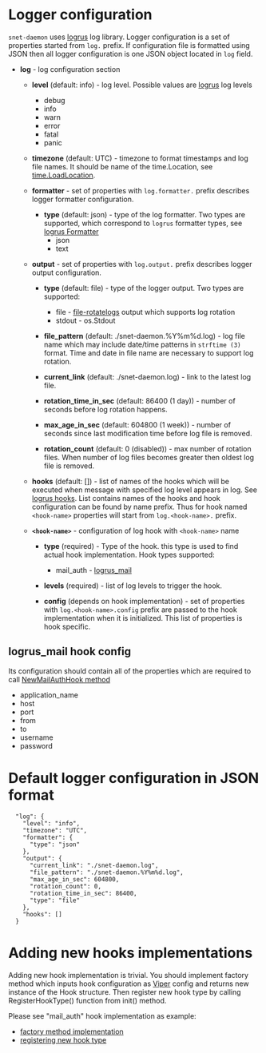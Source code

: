 # Logger configuration

```snet-daemon``` uses [logrus](https://github.com/sirupsen/logrus) log
library. Logger configuration is a set of properties started from ```log.```
prefix. If configuration file is formatted using JSON then all logger
configuration is one JSON object located in ```log``` field.

* **log** - log configuration section

  * **level** (default: info) - log level. Possible values are
    [logrus](https://github.com/sirupsen/logrus) log levels
    * debug
    * info
    * warn
    * error
    * fatal
    * panic

  * **timezone** (default: UTC) - timezone to format timestamps and log
    file names. It should be name of the time.Location, see
    [time.LoadLocation](https://golang.org/pkg/time/#LoadLocation).

  * **formatter** - set of properties with ```log.formatter.``` prefix
    describes logger formatter configuration.

    * **type** (default: json) - type of the log formatter. Two types are
      supported, which correspond to ```logrus``` formatter types, see [logrus
      Formatter](https://github.com/sirupsen/logrus#formatters)
      * json
      * text

  * **output** - set of properties with ```log.output.``` prefix describes
    logger output configuration.

    * **type** (default: file) - type of the logger output. Two types are
      supported:
      * file -
        [file-rotatelogs](https://github.com/lestrrat-go/file-rotatelogs)
        output which supports log rotation
      * stdout - os.Stdout

    * **file_pattern** (default: ./snet-daemon.%Y%m%d.log) - log file name
      which may include date/time patterns in ```strftime (3)``` format. Time
      and date in file name are necessary to support log rotation.

    * **current_link** (default: ./snet-daemon.log) - link to the latest log
      file.

    * **rotation_time_in_sec** (default: 86400 (1 day)) - number of seconds
      before log rotation happens.

    * **max_age_in_sec** (default: 604800 (1 week)) - number of seconds since
      last modification time before log file is removed.

    * **rotation_count** (default: 0 (disabled)) - max number of rotation
      files. When number of log files becomes greater then oldest log file is
      removed.

  * **hooks** (default: []) - list of names of the hooks which will be executed
    when message with specified log level appears in log. See [logrus
    hooks](https://github.com/sirupsen/logrus#hooks). List contains names of
    the hooks and hook configuration can be found by name prefix.  Thus for
    hook named ```<hook-name>``` properties will start from
    ```log.<hook-name>.``` prefix.

  * **```<hook-name>```** - configuration of log hook with `<hook-name>` name

    * **type** (required) - Type of the hook. this type is used to find actual
      hook implementation. Hook types supported:
      * mail_auth - [logrus_mail](https://github.com/zbindenren/logrus_mail)

    * **levels** (required) - list of log levels to trigger the hook. 

    * **config** (depends on hook implementation) - set of properties with
      ```log.<hook-name>.config``` prefix are passed to the hook implementation
      when it is initialized. This list of properties is hook specific.

## logrus_mail hook config

Its configuration should contain all of the properties which are required to
call [NewMailAuthHook method](https://godoc.org/github.com/zbindenren/logrus_mail#NewMailAuthHook)
* application_name
* host
* port
* from
* to
* username
* password

# Default logger configuration in JSON format

```
  "log": {
    "level": "info",
    "timezone": "UTC",
    "formatter": {
      "type": "json"
    },
    "output": {
      "current_link": "./snet-daemon.log",
      "file_pattern": "./snet-daemon.%Y%m%d.log",
      "max_age_in_sec": 604800,
      "rotation_count": 0,
      "rotation_time_in_sec": 86400,
      "type": "file"
    },
    "hooks": []
  }
```

# Adding new hooks implementations

Adding new hook implementation is trivial. You should implement factory method
which inputs hook configuration as [Viper](https://godoc.org/github.com/spf13/viper#Viper)
config and returns new instance of the Hook structure. Then register new hook
type by calling RegisterHookType() function from init() method. 

Please see "mail_auth" hook implementation as example:
* [factory method implementation](https://github.com/singnet/snet-daemon/blob/7b897738b17a21fd105a8a69d4d6841fa5f88dbd/logger/hook.go#L106)
* [registering new hook type](https://github.com/singnet/snet-daemon/blob/7b897738b17a21fd105a8a69d4d6841fa5f88dbd/logger/hook.go#L43)
